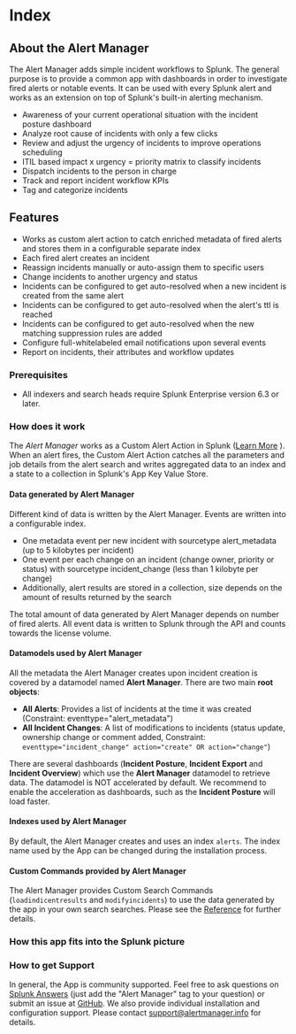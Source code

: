 # Index

## About the Alert Manager

The Alert Manager adds simple incident workflows to Splunk. The general purpose is to provide a common app with dashboards in order to investigate fired alerts or notable events. It can be used with every Splunk alert and works as an extension on top of Splunk's built-in alerting mechanism.

* Awareness of your current operational situation with the incident posture dashboard
* Analyze root cause of incidents with only a few clicks
* Review and adjust the urgency of incidents to improve operations scheduling
* ITIL based impact x urgency = priority matrix to classify incidents
* Dispatch incidents to the person in charge
* Track and report incident workflow KPIs
* Tag and categorize incidents

## Features

* Works as custom alert action to catch enriched metadata of fired alerts and stores them in a configurable separate index
* Each fired alert creates an incident
* Reassign incidents manually or auto-assign them to specific users
* Change incidents to another urgency and status
* Incidents can be configured to get auto-resolved when a new incident is created from the same alert
* Incidents can be configured to get auto-resolved when the alert's ttl is reached
* Incidents can be configured to get auto-resolved when the new matching suppression rules are added
* Configure full-whitelabeled email notifications upon several events
* Report on incidents, their attributes and workflow updates

### Prerequisites

* All indexers and search heads require Splunk Enterprise version 6.3 or later.

### How does it work

The *Alert Manager* works as a Custom Alert Action in Splunk ([Learn More](http://docs.splunk.com/Documentation/Splunk/6.3.0/AdvancedDev/ModAlertsIntro) ). When an alert fires, the Custom Alert Action  catches all the parameters and job details from the alert search and writes aggregated data to an index and a state to a collection in Splunk's App Key Value Store.

#### Data generated by Alert Manager

Different kind of data is written by the Alert Manager. Events are written into a configurable index.

* One metadata event per new incident with sourcetype alert_metadata (up to 5 kilobytes per incident)
* One event per each change on an incident (change owner, priority or status) with sourcetype incident_change (less than 1 kilobyte per change)
* Additionally, alert results are stored in a collection, size depends on the amount of results returned by the search

The total amount of data generated by Alert Manager depends on number of fired alerts. All event data is written to Splunk through the API and counts towards the license volume.

#### Datamodels used by Alert Manager

All the metadata the Alert Manager creates upon incident creation is covered by a datamodel named **Alert Manager**.
There are two main **root objects**:

* **All Alerts**: Provides a list of incidents at the time it was created (Constraint: eventtype="alert_metadata")
* **All Incident Changes**: A list of modifications to incidents (status update, ownership change or comment added, Constraint: `eventtype="incident_change" action="create" OR action="change"`)

There are several dashboards (**Incident Posture**, **Incident Export** and **Incident Overview**) which use the **Alert Manager** datamodel to retrieve data.
The datamodel is NOT accelerated by default. We recommend to enable the acceleration as dashboards, such as the **Incident Posture** will load faster.

#### Indexes used by Alert Manager

By default, the Alert Manager creates and uses an index `alerts`. The index name used by the App can be changed during the installation process.

#### Custom Commands provided by Alert Manager

The Alert Manager provides Custom Search Commands (`loadindicentresults` and `modifyincidents`) to use the data generated by the app in your own search searches. Please see the [Reference](reference.md#custom-search-commands) for further details.

### How this app fits into the Splunk picture

### How to get Support

In general, the App is community supported. Feel free to ask questions on [Splunk Answers](https://answers.splunk.com/) (just add the "Alert Manager" tag to your question) or submit an issue at [GitHub](https://github.com/simcen/alert_manager/issues).
We also provide individual installation and configuration support. Please contact <support@alertmanager.info> for details.
